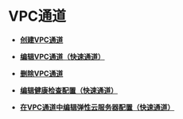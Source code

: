 # VPC通道<a name="apig-zh-ug-180425080"></a>

-   **[创建VPC通道](创建VPC通道.md)**  

-   **[编辑VPC通道（快速通道）](编辑VPC通道（快速通道）.md)**  

-   **[删除VPC通道](删除VPC通道.md)**  

-   **[编辑健康检查配置（快速通道）](编辑健康检查配置（快速通道）.md)**  

-   **[在VPC通道中编辑弹性云服务器配置（快速通道）](在VPC通道中编辑弹性云服务器配置（快速通道）.md)**  


